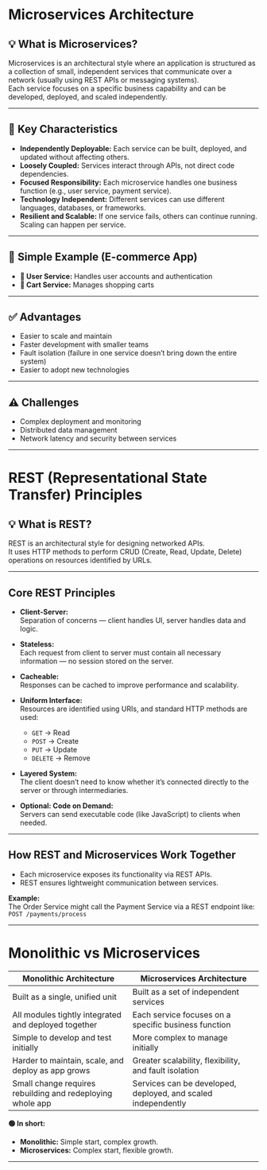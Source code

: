 # Microservices Architecture

## 💡 What is Microservices?
Microservices is an architectural style where an application is structured as a collection of small, independent services that communicate over a network (usually using REST APIs or messaging systems).  
Each service focuses on a specific business capability and can be developed, deployed, and scaled independently.

---

## 🚀 Key Characteristics

- **Independently Deployable:** Each service can be built, deployed, and updated without affecting others.
- **Loosely Coupled:** Services interact through APIs, not direct code dependencies.
- **Focused Responsibility:** Each microservice handles one business function (e.g., user service, payment service).
- **Technology Independent:** Different services can use different languages, databases, or frameworks.
- **Resilient and Scalable:** If one service fails, others can continue running. Scaling can happen per service.

---

## 🛒 Simple Example (E-commerce App)

- **🧍 User Service:** Handles user accounts and authentication
- **🛒 Cart Service:** Manages shopping carts

---

## ✅ Advantages

- Easier to scale and maintain
- Faster development with smaller teams
- Fault isolation (failure in one service doesn’t bring down the entire system)
- Easier to adopt new technologies

---

## ⚠️ Challenges

- Complex deployment and monitoring
- Distributed data management
- Network latency and security between services

---

# REST (Representational State Transfer) Principles

## 💡 What is REST?
REST is an architectural style for designing networked APIs.  
It uses HTTP methods to perform CRUD (Create, Read, Update, Delete) operations on resources identified by URLs.

---

## Core REST Principles

- **Client-Server:**  
  Separation of concerns — client handles UI, server handles data and logic.

- **Stateless:**  
  Each request from client to server must contain all necessary information — no session stored on the server.

- **Cacheable:**  
  Responses can be cached to improve performance and scalability.

- **Uniform Interface:**  
  Resources are identified using URIs, and standard HTTP methods are used:
  - `GET` → Read
  - `POST` → Create
  - `PUT` → Update
  - `DELETE` → Remove

- **Layered System:**  
  The client doesn’t need to know whether it’s connected directly to the server or through intermediaries.

- **Optional: Code on Demand:**  
  Servers can send executable code (like JavaScript) to clients when needed.

---

## How REST and Microservices Work Together

- Each microservice exposes its functionality via REST APIs.
- REST ensures lightweight communication between services.

**Example:**  
The Order Service might call the Payment Service via a REST endpoint like:  
`POST /payments/process`

---

# Monolithic vs Microservices

| Monolithic Architecture | Microservices Architecture |
|------------------------|---------------------------|
| Built as a single, unified unit | Built as a set of independent services |
| All modules tightly integrated and deployed together | Each service focuses on a specific business function |
| Simple to develop and test initially | More complex to manage initially |
| Harder to maintain, scale, and deploy as app grows | Greater scalability, flexibility, and fault isolation |
| Small change requires rebuilding and redeploying whole app | Services can be developed, deployed, and scaled independently |

**🟢 In short:**  
- **Monolithic:** Simple start, complex growth.  
- **Microservices:** Complex start, flexible growth.

---